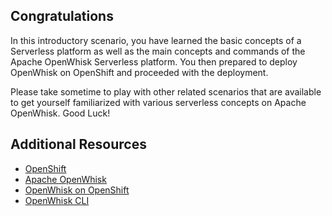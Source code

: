 ## Congratulations

In this introductory scenario, you have learned the basic concepts of a Serverless platform as well as the main concepts and
commands of the Apache OpenWhisk Serverless platform.  You then prepared to deploy OpenWhisk on OpenShift and proceeded with 
the deployment.

Please take sometime to play with other related scenarios that are available to get yourself familiarized with various 
serverless concepts on Apache OpenWhisk. Good Luck!

## Additional Resources

* [OpenShift](https://www.openshift.com/)
* [Apache OpenWhisk](https://openwhisk.apache.org/)
* [OpenWhisk on OpenShift](https://github.com/projectodd/openwhisk-openshift)
* [OpenWhisk CLI](https://github.com/apache/incubator-openwhisk-cli)
